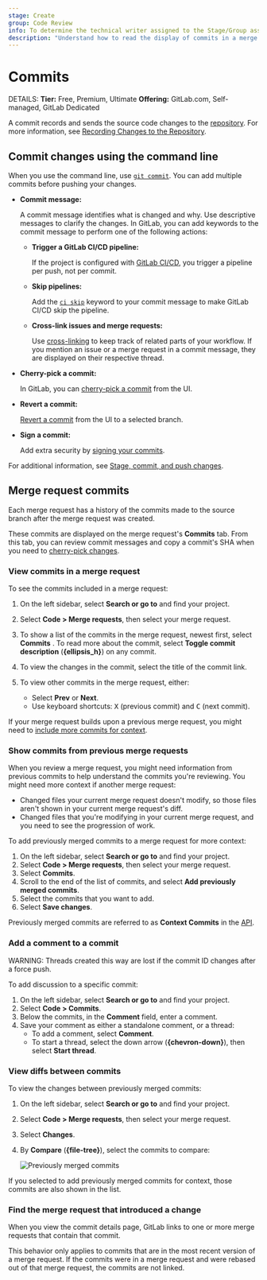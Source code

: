 ```yaml
---
stage: Create
group: Code Review
info: To determine the technical writer assigned to the Stage/Group associated with this page, see https://handbook.gitlab.com/handbook/product/ux/technical-writing/#assignments
description: "Understand how to read the display of commits in a merge request."
---
```


# Commits

DETAILS:
**Tier:** Free, Premium, Ultimate
**Offering:** GitLab.com, Self-managed, GitLab Dedicated

A commit records and sends the source code changes to the [repository](../repository/index.md).
For more information, see [Recording Changes to the Repository](https://git-scm.com/book/en/v2/Git-Basics-Recording-Changes-to-the-Repository).

## Commit changes using the command line

When you use the command line, use [`git commit`](../../../topics/git/commands.md#git-commit).
You can add multiple commits before pushing your changes.

- **Commit message:**

  A commit message identifies what is changed and why. Use descriptive messages to clarify the changes.
  In GitLab, you can add keywords to the commit message to perform one of the following actions:

  - **Trigger a GitLab CI/CD pipeline:**

    If the project is configured with [GitLab CI/CD](../../../ci/index.md),
    you trigger a pipeline per push, not per commit.

  - **Skip pipelines:**

    Add the [`ci skip`](../../../ci/pipelines/index.md#skip-a-pipeline) keyword to
    your commit message to make GitLab CI/CD skip the pipeline.

  - **Cross-link issues and merge requests:**

    Use [cross-linking](../issues/crosslinking_issues.md#from-commit-messages)
    to keep track of related parts of your workflow.
    If you mention an issue or a merge request in a commit message, they are displayed
    on their respective thread.

- **Cherry-pick a commit:**

  In GitLab, you can [cherry-pick a commit](../merge_requests/cherry_pick_changes.md#cherry-pick-a-single-commit)
  from the UI.

- **Revert a commit:**

  [Revert a commit](../merge_requests/revert_changes.md#revert-a-commit)
  from the UI to a selected branch.

- **Sign a commit:**

  Add extra security by [signing your commits](../repository/signed_commits/index.md).

For additional information, see [Stage, commit, and push changes](../../../topics/git/commit.md).

## Merge request commits

Each merge request has a history of the commits made to the source branch
after the merge request was created.

These commits are displayed on the merge request's **Commits** tab.
From this tab, you can review commit messages and copy a commit's SHA when you need to
[cherry-pick changes](cherry_pick_changes.md).

### View commits in a merge request

To see the commits included in a merge request:

1. On the left sidebar, select **Search or go to** and find your project.
1. Select **Code > Merge requests**, then select your merge request.
1. To show a list of the commits in the merge request, newest first, select **Commits** .
   To read more about the commit, select **Toggle commit description** (**{ellipsis_h}**)
   on any commit.
1. To view the changes in the commit, select the title of the commit link.
1. To view other commits in the merge request, either:

   - Select **Prev** or **Next**.
   - Use keyboard shortcuts: <kbd>X</kbd> (previous commit) and <kbd>C</kbd> (next commit).

If your merge request builds upon a previous merge request, you might
need to [include more commits for context](#show-commits-from-previous-merge-requests).

### Show commits from previous merge requests

When you review a merge request, you might need information from previous commits
to help understand the commits you're reviewing. You might need more context
if another merge request:

- Changed files your current merge request doesn't modify, so those files aren't shown
  in your current merge request's diff.
- Changed files that you're modifying in your current merge request, and you need
  to see the progression of work.

To add previously merged commits to a merge request for more context:

1. On the left sidebar, select **Search or go to** and find your project.
1. Select **Code > Merge requests**, then select your merge request.
1. Select **Commits**.
1. Scroll to the end of the list of commits, and select **Add previously merged commits**.
1. Select the commits that you want to add.
1. Select **Save changes**.

Previously merged commits are referred to as **Context Commits** in
the [API](../../../api/merge_request_context_commits.md).

### Add a comment to a commit

WARNING:
Threads created this way are lost if the commit ID changes after a
force push.

To add discussion to a specific commit:

1. On the left sidebar, select **Search or go to** and find your project.
1. Select **Code > Commits**.
1. Below the commits, in the **Comment** field, enter a comment.
1. Save your comment as either a standalone comment, or a thread:
   - To add a comment, select **Comment**.
   - To start a thread, select the down arrow (**{chevron-down}**), then select **Start thread**.

### View diffs between commits

To view the changes between previously merged commits:

1. On the left sidebar, select **Search or go to** and find your project.
1. Select **Code > Merge requests**, then select your merge request.
1. Select **Changes**.
1. By **Compare** (**{file-tree}**), select the commits to compare:

   ![Previously merged commits](img/previously_merged_commits_v16_0.png)

If you selected to add previously merged commits for context, those commits are
also shown in the list.

### Find the merge request that introduced a change

When you view the commit details page, GitLab links to one or more merge requests
that contain that commit.

This behavior only applies to commits that are in the most recent version of a merge
request. If the commits were in a merge request and were rebased out of that merge
request, the commits are not linked.
